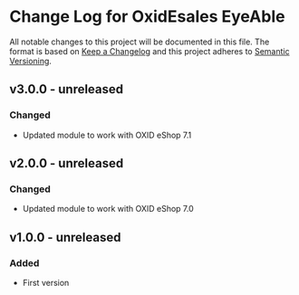 # Change Log for OxidEsales EyeAble

All notable changes to this project will be documented in this file.
The format is based on [Keep a Changelog](http://keepachangelog.com/)
and this project adheres to [Semantic Versioning](http://semver.org/).

## v3.0.0 - unreleased

### Changed
- Updated module to work with OXID eShop 7.1

## v2.0.0 - unreleased

### Changed
- Updated module to work with OXID eShop 7.0

## v1.0.0 - unreleased

### Added
- First version 